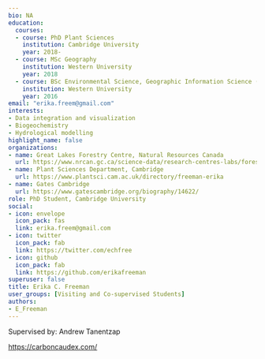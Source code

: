 ```yaml
--- 
bio: NA
education:
  courses:
  - course: PhD Plant Sciences
    institution: Cambridge University
    year: 2018-
  - course: MSc Geography
    institution: Western University
    year: 2018
  - course: BSc Environmental Science, Geographic Information Science (coop)
    institution: Western University
    year: 2016
email: "erika.freem@gmail.com"
interests:
- Data integration and visualization
- Biogeochemistry
- Hydrological modelling
highlight_name: false
organizations:
- name: Great Lakes Forestry Centre, Natural Resources Canada
  url: https://www.nrcan.gc.ca/science-data/research-centres-labs/forestry-research-centres/great-lakes-forestry-centre/13459
- name: Plant Sciences Department, Cambridge
  url: https://www.plantsci.cam.ac.uk/directory/freeman-erika
- name: Gates Cambridge
  url: https://www.gatescambridge.org/biography/14622/
role: PhD Student, Cambridge University
social:
- icon: envelope
  icon_pack: fas
  link: erika.freem@gmail.com
- icon: twitter
  icon_pack: fab
  link: https://twitter.com/echfree
- icon: github
  icon_pack: fab
  link: https://github.com/erikafreeman
superuser: false
title: Erika C. Freeman
user_groups: [Visiting and Co-supervised Students]
authors:
- E_Freeman
---
```


Supervised by: Andrew Tanentzap





https://carboncaudex.com/
